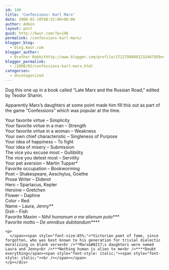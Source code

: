 ```yaml
---
id: 146
title: 'Confessions: Karl Marx'
date: 2008-02-10T00:52:00+00:00
author: Admin
layout: post
guid: http://kwur.com/?p=146
permalink: /confessions-karl-marx/
blogger_blog:
  - blog.kwur.com
blogger_author:
  - Brother Rabbithttp://www.blogger.com/profile/17127998881232467959noreply@blogger.com
blogger_permalink:
  - /2008/02/confessions-karl-marx.html
categories:
  - Uncategorized
---
```

<div class="pf-content">
  <p>
    Dug this one up in a book called &#8220;Late Marx and the Russian Road,&#8221; edited by Teodor Shanin.
  </p>
  
  <p>
    Apparently Marx&#8217;s daughters at some point made him fill this out as part of the game &#8220;Confessions&#8221; which was popular at the time.
  </p>
  
  <p>
    Your favorite virtue &#8211; Simplicity<br />Your favorite virtue in a man &#8211; Strength<br />Your favorite virtue in a woman &#8211; Weakness<br />Your own chief characteristic &#8211; Singleness of Purpose<br />Your idea of happiness &#8211; To fight<br />Your idea of misery &#8211; Submission<br />The vice you excuse most &#8211; Gullibility<br />The vice you detest most &#8211; Servility<br />Your pet aversion &#8211; Martin Tupper*<br />Favorite occupation &#8211; Bookworming<br />Poet &#8211; Shakespeare, Aeschylus, Goethe<br />Prose Writer &#8211; Diderot<br />Hero &#8211; Spartacus, Kepler<br />Heroine &#8211; Gretchen<br />Flower &#8211; Daphne<br />Color &#8211; Red<br />Name &#8211; Laura, Jenny**<br />Dish &#8211; Fish<br />Favorite Maxim &#8211; <span style="font-style: italic;">Nihil humanum a me alienum puto***<br /><span style="font-style: italic;"><span style="font-style: italic;"><span style="font-style: italic;"></span></span></span></span>Favorite motto &#8211; <span style="font-style: italic;">De omnibus dubitandum****</p> 
    
    <p>
      </span><span style="font-size:85%;">*Victorian poet of fame, since forgotten, who was best known to his generation for trivial dialectic moralizing in blank verse<br />**Marx&#8217;s daughters were named Laura and Jenny<br />***Nothing human is alien to me<br />****Doubt everything</span><span style="font-style: italic;"><span style="font-style: italic;"><br /></span></span>
    </p></div>